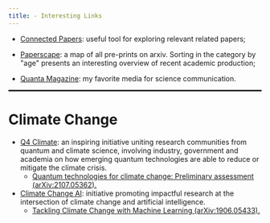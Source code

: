 ```yaml
---
title: - Interesting Links
---
```

<!--
<h1>Condensed Matter</h1>

 * <a target="_blank" href="https://sites.google.com/site/castroeandrade/"> Novel quantum materials</a>: Eric C. Andrade's group at IFSC-USP.
<h1>Misc</h1> -->


<!-- <hr noshade> -->

* <a target="_blank" href="https://www.connectedpapers.com/">Connected Papers</a>:
useful tool for exploring relevant related papers;

* <a target="_blank" href="https://paperscape.org/">Paperscape</a>:
a map of all pre-prints on arxiv. Sorting in the category by "age" presents an interesting overview of recent academic production;

* <a target="_blank" href="https://www.quantamagazine.org/">Quanta Magazine</a>:
my favorite media for science communication.

<hr style="border: 1px solid" noshade>


<h1>Climate Change</h1>

<ul>
  <li> <a target="_blank" href="https://q4climate.github.io/">Q4 Climate</a>:
an inspiring initiative uniting research communities from quantum and climate science, involving industry, government and academia on how emerging quantum technologies are able to reduce or mitigate the climate crisis.
    <ul>
      <li><a target="_blank" href="https://arxiv.org/abs/2107.05362">Quantum technologies for climate change: Preliminary assessment (arXiv:2107.05362). </a></li>
    </ul>
  <li> <a target="_blank" href="https://www.climatechange.ai/">Climate Change AI</a>: initiative promoting impactful research at the intersection of climate change and artificial intelligence.
    <ul>
      <li><a target="_blank" href="https://arxiv.org/abs/1906.05433"> Tackling Climate Change with Machine Learning (arXiv:1906.05433). </a></li>
    </ul>


<!--* <a target="_blank" href="https://journals.plos.org/ploscompbiol/article?id=10.1371/journal.pcbi.1008539">Ten simple rules for tackling your first mathematical models: A guide for graduate students by graduate students.</a> <font size=2>Korryn Bodner et al. PLOS COMPUTATIONAL BIOLOGY. 2021.</font> -->

